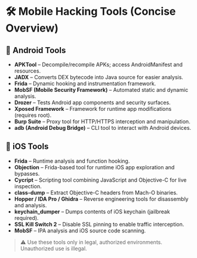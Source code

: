 
# 🛠️ Mobile Hacking Tools (Concise Overview)

## 📱 Android Tools

- **APKTool** – Decompile/recompile APKs; access AndroidManifest and resources.
- **JADX** – Converts DEX bytecode into Java source for easier analysis.
- **Frida** – Dynamic hooking and instrumentation framework.
- **MobSF (Mobile Security Framework)** – Automated static and dynamic analysis.
- **Drozer** – Tests Android app components and security surfaces.
- **Xposed Framework** – Framework for runtime app modifications (requires root).
- **Burp Suite** – Proxy tool for HTTP/HTTPS interception and manipulation.
- **adb (Android Debug Bridge)** – CLI tool to interact with Android devices.

## 🍏 iOS Tools

- **Frida** – Runtime analysis and function hooking.
- **Objection** – Frida-based tool for runtime iOS app exploration and bypasses.
- **Cycript** – Scripting tool combining JavaScript and Objective-C for live inspection.
- **class-dump** – Extract Objective-C headers from Mach-O binaries.
- **Hopper / IDA Pro / Ghidra** – Reverse engineering tools for disassembly and analysis.
- **keychain_dumper** – Dumps contents of iOS keychain (jailbreak required).
- **SSL Kill Switch 2** – Disable SSL pinning to enable traffic interception.
- **MobSF** – IPA analysis and iOS source code scanning.

> ⚠️ Use these tools only in legal, authorized environments. Unauthorized use is illegal.
